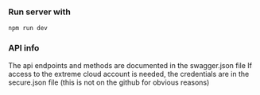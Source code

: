 ### Run server with
```
npm run dev
```

### API info

The api endpoints and methods are documented in the swagger.json file
If access to the extreme cloud account is needed, the credentials are in the secure.json file (this is not on the github for obvious reasons)